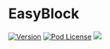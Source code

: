 # EasyBlock
[![Version](https://img.shields.io/cocoapods/v/PPDelegate.svg?style=flat)](http://cocoapods.org/pods/EasyBlock)
[![Pod License](http://img.shields.io/cocoapods/l/EasyBlock.svg?style=flat)](https://opensource.org/licenses/MIT)
![](https://img.shields.io/badge/language-objc-orange.svg)

